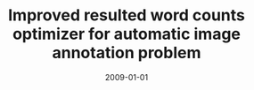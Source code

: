 ---
# Documentation: https://wowchemy.com/docs/managing-content/

title: Improved resulted word counts optimizer for automatic image annotation problem
subtitle: ''
summary: ''
authors:
- Mariusz T. Paradowski
- kwasnicka
tags: []
categories: []
date: '2009-01-01'
lastmod: 2022-10-07T05:01:04Z
featured: false
draft: false

# Featured image
# To use, add an image named `featured.jpg/png` to your page's folder.
# Focal points: Smart, Center, TopLeft, Top, TopRight, Left, Right, BottomLeft, Bottom, BottomRight.
image:
  caption: ''
  focal_point: ''
  preview_only: false

# Projects (optional).
#   Associate this post with one or more of your projects.
#   Simply enter your project's folder or file name without extension.
#   E.g. `projects = ["internal-project"]` references `content/project/deep-learning/index.md`.
#   Otherwise, set `projects = []`.
projects: []
publishDate: '2022-10-07T05:01:03.618828Z'
publication_types:
- '2'
abstract: ''
publication: '*Fundamenta Informaticae*'
doi: 10.3233/FI-2009-187
---